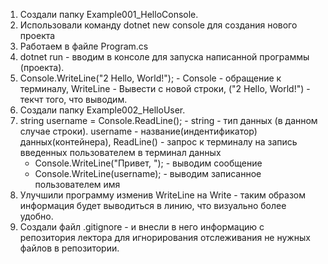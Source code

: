 1. Создали папку Example001_HelloConsole.
2. Использовали команду dotnet new console для создания нового проекта
3. Работаем в файле Program.cs
4. dotnet run - вводим в консоле для запуска написанной программы (проекта).
5. Console.WriteLine("2 Hello, World!"); - Console - обращение к терминалу, WriteLine - Вывести с новой строки, ("2 Hello, World!") - текчт того, что выводим.
6. Создали папку Example002_HelloUser.
7. string username = Console.ReadLine(); - string - тип данных (в данном случае строки). username - название(индентификатор) данных(контейнера), ReadLine() - запрос к терминалу на запись введенных пользователем в терминал данных
    - Console.WriteLine("Привет, "); - выводим сообщение 
    - Console.WriteLine(username); - выводим записанное пользователем имя
8. Улучшили программу изменив WriteLine на Write - таким образом информация будет выводиться в линию, что визуально более удобно.
9. Создали файл .gitignore - и внесли в него информацию с репозитория лектора для игнорирования отслеживания не нужных файлов в репозитории.